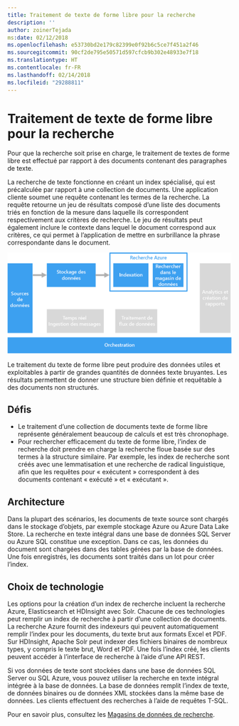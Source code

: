 ```yaml
---
title: Traitement de texte de forme libre pour la recherche
description: ''
author: zoinerTejada
ms:date: 02/12/2018
ms.openlocfilehash: e53730bd2e179c82399e0f92b6c5ce7f451a2f46
ms.sourcegitcommit: 90cf2de795e50571d597cfcb9b302e48933e7f18
ms.translationtype: HT
ms.contentlocale: fr-FR
ms.lasthandoff: 02/14/2018
ms.locfileid: "29288811"
---
```

# <a name="processing-free-form-text-for-search"></a>Traitement de texte de forme libre pour la recherche

Pour que la recherche soit prise en charge, le traitement de textes de forme libre est effectué par rapport à des documents contenant des paragraphes de texte.

La recherche de texte fonctionne en créant un index spécialisé, qui est précalculée par rapport à une collection de documents. Une application cliente soumet une requête contenant les termes de la recherche. La requête retourne un jeu de résultats composé d’une liste des documents triés en fonction de la mesure dans laquelle ils correspondent respectivement aux critères de recherche. Le jeu de résultats peut également inclure le contexte dans lequel le document correspond aux critères, ce qui permet à l’application de mettre en surbrillance la phrase correspondante dans le document. 

![](./images/search-pipeline.png)

Le traitement du texte de forme libre peut produire des données utiles et exploitables à partir de grandes quantités de données texte bruyantes. Les résultats permettent de donner une structure bien définie et requêtable à des documents non structurés.


## <a name="challenges"></a>Défis

- Le traitement d’une collection de documents texte de forme libre représente généralement beaucoup de calculs et est très chronophage.
- Pour rechercher efficacement du texte de forme libre, l’index de recherche doit prendre en charge la recherche floue basée sur des termes à la structure similaire. Par exemple, les index de recherche sont créés avec une lemmatisation et une recherche de radical linguistique, afin que les requêtes pour « exécutent » correspondent à des documents contenant « exécuté » et « exécutant ».

## <a name="architecture"></a>Architecture

Dans la plupart des scénarios, les documents de texte source sont chargés dans le stockage d’objets, par exemple stockage Azure ou Azure Data Lake Store. La recherche en texte intégral dans une base de données SQL Server ou Azure SQL constitue une exception. Dans ce cas, les données du document sont chargées dans des tables gérées par la base de données. Une fois enregistrés, les documents sont traités dans un lot pour créer l’index.

## <a name="technology-choices"></a>Choix de technologie

Les options pour la création d’un index de recherche incluent la recherche Azure, Elasticsearch et HDInsight avec Solr. Chacune de ces technologies peut remplir un index de recherche à partir d’une collection de documents. La recherche Azure fournit des indexeurs qui peuvent automatiquement remplir l’index pour les documents, du texte brut aux formats Excel et PDF. Sur HDInsight, Apache Solr peut indexer des fichiers binaires de nombreux types, y compris le texte brut, Word et PDF. Une fois l’index créé, les clients peuvent accéder à l’interface de recherche à l’aide d’une API REST. 

Si vos données de texte sont stockées dans une base de données SQL Server ou SQL Azure, vous pouvez utiliser la recherche en texte intégral intégrée à la base de données. La base de données remplit l’index de texte, de données binaires ou de données XML stockées dans la même base de données. Les clients effectuent des recherches à l’aide de requêtes T-SQL. 

Pour en savoir plus, consultez les [Magasins de données de recherche](../technology-choices/search-options.md).
